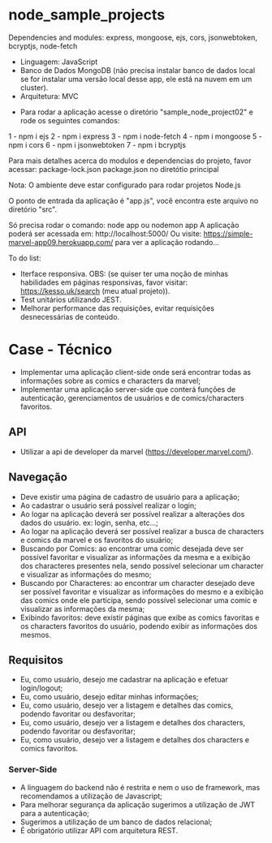 # node_sample_projects

Dependencies and modules:  express, mongoose, ejs, cors, jsonwebtoken, bcryptjs, node-fetch
- Linguagem: JavaScript
- Banco de Dados MongoDB (não precisa instalar banco de dados local se for instalar uma versão local desse app, ele está na nuvem em um cluster).
- Arquitetura: MVC

* Para rodar a aplicação acesse o diretório "sample_node_project02" e rode os seguintes comandos:

1 - npm i ejs
2 - npm i express
3 - npm i node-fetch
4 - npm i mongoose
5 - npm i cors
6 - npm i jsonwebtoken
7 - npm i bcryptjs

Para mais detalhes acerca do modulos e dependencias do projeto, favor acessar:
package-lock.json
package.json
no diretótio principal

Nota: O ambiente deve estar configurado para rodar projetos Node.js

O ponto de entrada da aplicação é "app.js", você encontra este arquivo no diretório "src".

Só precisa rodar o comando: node app ou nodemon app
A aplicação poderá ser acessada em: http://localhost:5000/ 
Ou visite: https://simple-marvel-app09.herokuapp.com/ para ver a aplicação rodando...

To do list:

* Iterface responsiva. OBS: (se quiser ter uma noção de minhas habilidades em páginas responsivas, favor visitar: https://kesso.uk/search (meu atual projeto)).
* Test unitários utilizando JEST.
* Melhorar performance das requisições, evitar requisições desnecessárias de conteúdo.

# Case - Técnico

- Implementar uma aplicação client-side onde será encontrar todas as informações sobre as comics e characters da marvel;
- Implementar uma aplicação server-side que conterá funções de autenticação, gerenciamentos de usuários e de comics/characters favoritos.

## API

- Utilizar a api de developer da marvel (https://developer.marvel.com/).

## Navegação

- Deve existir uma página de cadastro de usuário para a aplicação;
- Ao cadastrar o usuário será possível realizar o login;
- Ao logar na aplicação deverá ser possível realizar a alterações dos dados do usuário. ex: login, senha, etc...;
- Ao logar na aplicação deverá ser possível realizar a busca de characters e comics da marvel e os favoritos do usuário;
- Buscando por Comics: ao encontrar uma comic desejada deve ser possível favoritar e visualizar as informações da mesma e a exibição dos characteres presentes nela, sendo possível selecionar um character e visualizar as informações do mesmo;
- Buscando por Characteres: ao encontrar um character desejado deve ser possível favoritar e visualizar as informações do mesmo e a exibição das comics onde ele participa, sendo possível selecionar uma comic e visualizar as informações da mesma;
- Exibindo favoritos: deve existir páginas que exibe as comics favoritas e os characters favoritos do usuário, podendo exibir as informações dos mesmos.

## Requisitos

- Eu, como usuário, desejo me cadastrar na aplicação e efetuar login/logout;
- Eu, como usuário, desejo editar minhas informações;
- Eu, como usuário, desejo ver a listagem e detalhes das comics, podendo favoritar ou desfavoritar; 
- Eu, como usuário, desejo ver a listagem e detalhes dos characters, podendo favoritar ou desfavoritar; 
- Eu, como usuário, desejo ver a listagem e detalhes dos characters e comics favoritos.
 
### Server-Side

- A linguagem do backend não é restrita e nem o uso de framework, mas recomendamos a utilização de Javascript;
- Para melhorar segurança da aplicação sugerimos a utilização de JWT para a autenticação;
- Sugerimos a utilização de um banco de dados relacional;
- É obrigatório utilizar API com arquitetura REST.
